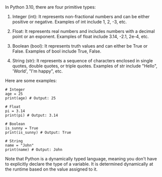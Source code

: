 In Python 3.10, there are four primitive types: 

1. Integer (int): It represents non-fractional numbers and can be either positive or negative. Examples of int include 1, 2, -3, etc. 

2. Float: It represents real numbers and includes numbers with a decimal point or an exponent. Examples of float include 3.14, -2.1, 2e-4, etc.

3. Boolean (bool): It represents truth values and can either be True or False. Examples of bool include True, False.

4. String (str): It represents a sequence of characters enclosed in single quotes, double quotes, or triple quotes. Examples of str include "Hello", 'World', "I'm happy", etc.

Here are some examples: 

```
# Integer
age = 25
print(age) # Output: 25

# Float
pi = 3.14
print(pi) # Output: 3.14

# Boolean
is_sunny = True
print(is_sunny) # Output: True

# String
name = "John"
print(name) # Output: John
``` 

Note that Python is a dynamically typed language, meaning you don't have to explicitly declare the type of a variable. It is determined dynamically at the runtime based on the value assigned to it.